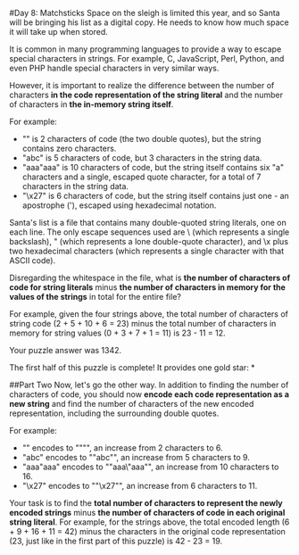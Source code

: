 #Day 8: Matchsticks
Space on the sleigh is limited this year, and so Santa will be bringing his list as a digital copy. He needs to
know how much space it will take up when stored.

It is common in many programming languages to provide a way to escape special characters in strings. For example,
C, JavaScript, Perl, Python, and even PHP handle special characters in very similar ways.

However, it is important to realize the difference between the number of characters **in the code representation of
the string literal** and the number of characters in **the in-memory string itself**.

For example:

* "" is 2 characters of code (the two double quotes), but the string contains zero characters.
* "abc" is 5 characters of code, but 3 characters in the string data.
* "aaa\"aaa" is 10 characters of code, but the string itself contains six "a" characters and a single, escaped 
quote character, for a total of 7 characters in the string data.
* "\x27" is 6 characters of code, but the string itself contains just one - an apostrophe ('), escaped using 
hexadecimal notation.

Santa's list is a file that contains many double-quoted string literals, one on each line. The only escape 
sequences used are \\ (which represents a single backslash), \" (which represents a lone double-quote character), 
and \x plus two hexadecimal characters (which represents a single character with that ASCII code).

Disregarding the whitespace in the file, what is **the number of characters of code for string literals** minus **the 
number of characters in memory for the values of the strings** in total for the entire file?

For example, given the four strings above, the total number of characters of string code (2 + 5 + 10 + 6 = 23) 
minus the total number of characters in memory for string values (0 + 3 + 7 + 1 = 11) is 23 - 11 = 12.

Your puzzle answer was 1342.

The first half of this puzzle is complete! It provides one gold star: *

##Part Two
Now, let's go the other way. In addition to finding the number of characters of code, you should now **encode each 
code representation as a new string** and find the number of characters of the new encoded representation, including 
the surrounding double quotes.

For example:

* "" encodes to "\"\"", an increase from 2 characters to 6.
* "abc" encodes to "\"abc\"", an increase from 5 characters to 9.
* "aaa\"aaa" encodes to "\"aaa\\\"aaa\"", an increase from 10 characters to 16.
* "\x27" encodes to "\"\\x27\"", an increase from 6 characters to 11.

Your task is to find the **total number of characters to represent the newly encoded strings** minus 
**the number of characters of code in each original string literal**. For example, for the strings above, the total 
encoded length (6 + 9 + 16 + 11 = 42) minus the characters in the original code representation (23, just like in the 
first part of this puzzle) is 42 - 23 = 19.